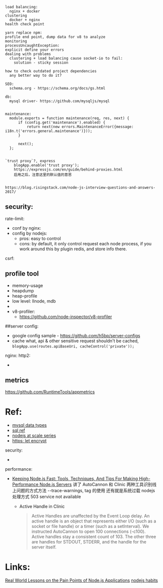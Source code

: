     
    load balancing:
      nginx + docker
    clustering
      docker + nginx
    health check point

    yarn replace npm:
    profile end point, dump data for v8 to analyze
    monitoring
    processUncaughtException:
    explicit define your errors 
    dealing with problems
      clustering + load balancing cause socket-io to fail:
        solution - sticky session

    how to check outdated project dependencies
      any better way to do it?

    SEO:
      schema.org - https://schema.org/docs/gs.html

    db:
      mysql driver- https://github.com/mysqljs/mysql


    maintenance:
      module.exports = function maintenance(req, res, next) {
          if (config.get('maintenance').enabled) {
              return next(new errors.MaintenanceError({message: i18n.t('errors.general.maintenance')}));
          }

          next();
      };


    `trust proxy`?, express
        blogApp.enable('trust proxy');
        https://expressjs.com/en/guide/behind-proxies.html
        启用之后，注意这里的默认值的意思


    https://blog.risingstack.com/node-js-interview-questions-and-answers-2017/

## security:

rate-limit:
* conf by nginx: 
* config by nodejs:
  * pros: easy to control
  * cons: by default, it only control request each node process, if you work around this by plugin redis, and store info there.

csrf:


## profile tool
* memory-usage
* heapdump
* heap-profile
* low level: llnode, mdb
* <Debugging node.js in prod at netflix>
* v8-profiler:
  * https://github.com/node-inspector/v8-profiler

##server config:
* google config sample - https://github.com/h5bp/server-configs
* cache what, api & other sensitive request shouldn't be cached, `blogApp.use(routes.apiBaseUri, cacheControl('private'));`

nginx:
http2:
* [](https://certsimple.com/blog/nginx-http2-load-balancing-config)
    

## metrics
  https://github.com/RuntimeTools/appmetrics


# Ref:
* [mysql data types](https://www.tutorialspoint.com/mysql/mysql-data-types.htm)
* [sql ref](https://www.tutorialspoint.com/sql/)
* [nodejs at scale series](https://blog.risingstack.com/node-js-at-scale-understanding-node-js-event-loop/)
* [https: let encrypt](https://my.oschina.net/u/2328699/blog/829503)

security:
* [](https://blog.risingstack.com/node-hero-node-js-security-tutorial/)


performance:
* [Keeping Node.js Fast: Tools, Techniques, And Tips For Making High-Performance Node.js Servers](https://medium.com/@smashingmag/keeping-node-js-fast-tools-techniques-and-tips-for-making-high-performance-node-js-servers-8cfcb55e3d7)
  讲了 AutoCannon 和 Clinic 两种工具识别线上问题的方式方法
  --trace-warnings, tag 的使用
  还有就是系统过载 nodejs 处理方式 503 service not available
  
  * Active Handle in Clinic
    >Active Handles are unaffected by the Event Loop delay. An active handle is an object that represents 
    either I/O (such as a socket or file handle) or a timer (such as a setInterval). We instructed AutoCannon 
    to open 100 connections (-c100). Active handles stay a consistent count of 103. The other three are 
    handles for STDOUT, STDERR, and the handle for the server itself.
  

# Links:

[Real World Lessons on the Pain Points of Node.js Applications](https://www.youtube.com/watch?v=eZF1t7Cv_7o&list=LLuhDiGxQ78K0p35lrkwZLjA&index=2)
[nodejs habits](https://blog.heroku.com/node-habits-2017)

